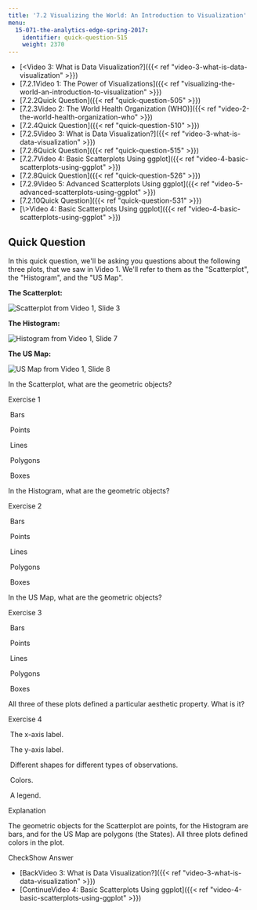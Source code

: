 ```yaml
---
title: '7.2 Visualizing the World: An Introduction to Visualization'
menu:
  15-071-the-analytics-edge-spring-2017:
    identifier: quick-question-515
    weight: 2370
---
```

*   [<Video 3: What is Data Visualization?]({{< ref "video-3-what-is-data-visualization" >}})
*   [7.2.1Video 1: The Power of Visualizations]({{< ref "visualizing-the-world-an-introduction-to-visualization" >}})
*   [7.2.2Quick Question]({{< ref "quick-question-505" >}})
*   [7.2.3Video 2: The World Health Organization (WHO)]({{< ref "video-2-the-world-health-organization-who" >}})
*   [7.2.4Quick Question]({{< ref "quick-question-510" >}})
*   [7.2.5Video 3: What is Data Visualization?]({{< ref "video-3-what-is-data-visualization" >}})
*   [7.2.6Quick Question]({{< ref "quick-question-515" >}})
*   [7.2.7Video 4: Basic Scatterplots Using ggplot]({{< ref "video-4-basic-scatterplots-using-ggplot" >}})
*   [7.2.8Quick Question]({{< ref "quick-question-526" >}})
*   [7.2.9Video 5: Advanced Scatterplots Using ggplot]({{< ref "video-5-advanced-scatterplots-using-ggplot" >}})
*   [7.2.10Quick Question]({{< ref "quick-question-531" >}})
*   [\\>Video 4: Basic Scatterplots Using ggplot]({{< ref "video-4-basic-scatterplots-using-ggplot" >}})

Quick Question
--------------

In this quick question, we'll be asking you questions about the following three plots, that we saw in Video 1. We'll refer to them as the "Scatterplot", the "Histogram", and the "US Map".

**The Scatterplot:**

![Scatterplot from Video 1, Slide 3](https://open-learning-course-data.s3.amazonaws.com/15-071-the-analytics-edge-spring-2017/2dfcddaf915538a51d3028359bbd2fcb_Scatterplot_Week7.jpg)

**The Histogram:**

![Histogram from Video 1, Slide 7](https://open-learning-course-data.s3.amazonaws.com/15-071-the-analytics-edge-spring-2017/2d2061176d857ff3a33d60d7c1fafd9c_Histogram_Week7.jpg)

**The US Map:**

![US Map from Video 1, Slide 8](https://open-learning-course-data.s3.amazonaws.com/15-071-the-analytics-edge-spring-2017/2e9e352fb3c5db802e8d74e83b053498_USmap_Week7.jpg)

In the Scatterplot, what are the geometric objects?

Exercise 1

&nbsp;Bars&nbsp;

&nbsp;Points&nbsp;

&nbsp;Lines&nbsp;

&nbsp;Polygons&nbsp;

&nbsp;Boxes&nbsp;

In the Histogram, what are the geometric objects?

Exercise 2

&nbsp;Bars&nbsp;

&nbsp;Points&nbsp;

&nbsp;Lines&nbsp;

&nbsp;Polygons&nbsp;

&nbsp;Boxes&nbsp;

In the US Map, what are the geometric objects?

Exercise 3

&nbsp;Bars&nbsp;

&nbsp;Points&nbsp;

&nbsp;Lines&nbsp;

&nbsp;Polygons&nbsp;

&nbsp;Boxes&nbsp;

All three of these plots defined a particular aesthetic property. What is it?

Exercise 4

&nbsp;The x-axis label.&nbsp;

&nbsp;The y-axis label.&nbsp;

&nbsp;Different shapes for different types of observations.&nbsp;

&nbsp;Colors.&nbsp;

&nbsp;A legend.&nbsp;

Explanation

The geometric objects for the Scatterplot are points, for the Histogram are bars, and for the US Map are polygons (the States). All three plots defined colors in the plot.

CheckShow Answer

*   [BackVideo 3: What is Data Visualization?]({{< ref "video-3-what-is-data-visualization" >}})
*   [ContinueVideo 4: Basic Scatterplots Using ggplot]({{< ref "video-4-basic-scatterplots-using-ggplot" >}})